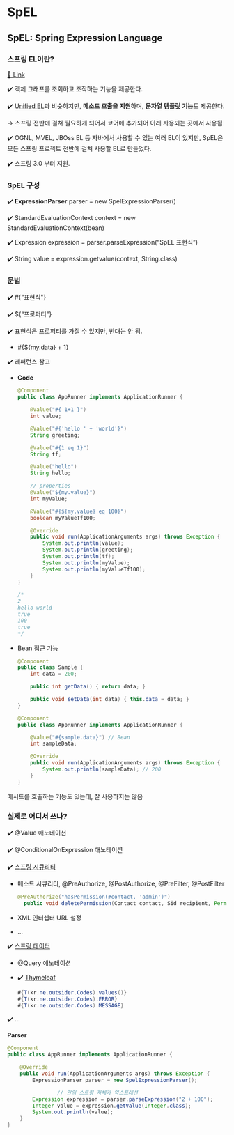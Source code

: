 # SpEL

## SpEL: Spring Expression Language

### 스프링 EL이란?

[🔗 Link](https://docs.spring.io/spring-framework/docs/current/reference/html/core.html#expressions)

✔️ 객체 그래프를 조회하고 조작하는 기능을 제공한다.

✔️ [Unified EL](https://docs.oracle.com/javaee/5/tutorial/doc/bnahq.html)과 비슷하지만, **메소드 호출을 지원**하며, **문자열 템플릿 기능**도 제공한다. 

→ 스프링 전반에 걸쳐 필요하게 되어서 코어에 추가되어 아래 사용되는 곳에서 사용됨

✔️ OGNL, MVEL, JBOss EL 등 자바에서 사용할 수 있는 여러 EL이 있지만, SpEL은 모든 스프링 프로젝트 전반에 걸쳐 사용할 EL로 만들었다.

✔️ 스프링 3.0 부터 지원.

### SpEL 구성

✔️ **ExpressionParser** parser = new SpelExpressionParser()

✔️ StandardEvaluationContext context = new StandardEvaluationContext(bean)

✔️ Expression expression = parser.parseExpression(“SpEL 표현식”)

✔️ String value = expression.getvalue(context, String.class)

### 문법

✔️ #{“표현식"}

✔️ ${“프로퍼티"}

✔️ 표현식은 프로퍼티를 가질 수 있지만, 반대는 안 됨.

- #{${my.data} + 1}

✔️ 레퍼런스 참고

- **Code**
    
    ```java
    @Component
    public class AppRunner implements ApplicationRunner {
    
        @Value("#{ 1+1 }")
        int value;
    
        @Value("#{'hello ' + 'world'}")
        String greeting;
    
        @Value("#{1 eq 1}")
        String tf;
    
        @Value("hello")
        String hello;
    
        // properties
        @Value("${my.value}")
        int myValue;
    
        @Value("#{${my.value} eq 100}")
        boolean myValueTf100;
    
        @Override
        public void run(ApplicationArguments args) throws Exception {
            System.out.println(value);
            System.out.println(greeting);
            System.out.println(tf);
            System.out.println(myValue);
            System.out.println(myValueTf100);
        }
    }
    
    /*
    2
    hello world
    true
    100
    true
    */
    
    ```
    
- Bean 접근 가능
    
    ```java
    @Component
    public class Sample {
        int data = 200;
    
        public int getData() { return data; }
    
        public void setData(int data) { this.data = data; }
    }
    ```
    
    ```java
    @Component
    public class AppRunner implements ApplicationRunner {
    
        @Value("#{sample.data}") // Bean
        int sampleData;
    
        @Override
        public void run(ApplicationArguments args) throws Exception {
            System.out.println(sampleData); // 200
        }
    }
    ```
    

메서드를 호출하는 기능도 있는데, 잘 사용하지는 않음 

### 실제로 어디서 쓰나?

✔️ @Value 애노테이션

✔️ @ConditionalOnExpression 애노테이션

✔️ [스프링 시큐리티](https://docs.spring.io/spring-security/site/docs/3.0.x/reference/el-access.html)

- 메소드 시큐리티, @PreAuthorize, @PostAuthorize, @PreFilter, @PostFilter
    
    ```java
    @PreAuthorize("hasPermission(#contact, 'admin')")
      public void deletePermission(Contact contact, Sid recipient, Permission permission);
    ```
    

- XML 인터셉터 URL 설정

- ...

✔️ [스프링 데이터](https://spring.io/blog/2014/07/15/spel-support-in-spring-data-jpa-query-definitions)

- @Query 애노테이션

- ✔️ [Thymeleaf](https://blog.outsider.ne.kr/997)
    
    ```java
    #{T(kr.ne.outsider.Codes).values()}
    #{T(kr.ne.outsider.Codes).ERROR}
    #{T(kr.ne.outsider.Codes).MESSAGE}
    ```
    

✔️ ...

**Parser**

```java
@Component
public class AppRunner implements ApplicationRunner {

    @Override
    public void run(ApplicationArguments args) throws Exception {
        ExpressionParser parser = new SpelExpressionParser();

				// 안의 스트링 자체가 익스프레션
        Expression expression = parser.parseExpression("2 + 100"); 
        Integer value = expression.getValue(Integer.class);
        System.out.println(value);
    }
}

```